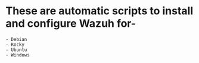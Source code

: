 # These are automatic scripts to install and configure Wazuh for-  
    - Debian
    - Rocky
    - Ubuntu
    - Windows
